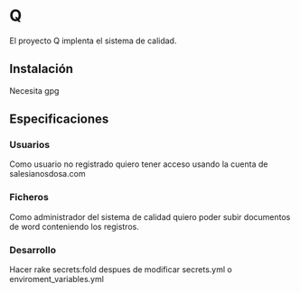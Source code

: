 # Q

El proyecto Q implenta el sistema de calidad.

## Instalación

Necesita gpg


## Especificaciones

### Usuarios

Como usuario no registrado quiero tener acceso usando la cuenta de salesianosdosa.com

### Ficheros

Como administrador del sistema de calidad quiero poder subir documentos de word conteniendo los registros.


### Desarrollo

Hacer rake secrets:fold despues de modificar secrets.yml o enviroment_variables.yml